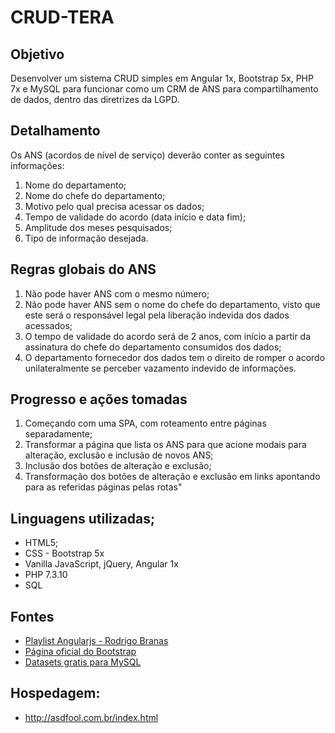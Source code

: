 # CRUD-TERA

## Objetivo

Desenvolver um sistema CRUD simples em Angular 1x, Bootstrap 5x, PHP 7x e MySQL para funcionar como um CRM de ANS para compartilhamento de dados, dentro das diretrizes da LGPD.

## Detalhamento

Os ANS (acordos de nível de serviço) deverão conter as seguintes informações:
1. Nome do departamento;
2. Nome do chefe do departamento;
3. Motivo pelo qual precisa acessar os dados;
4. Tempo de validade do acordo (data início e data fim);
5. Amplitude dos meses pesquisados;
6. Tipo de informação desejada.

## Regras globais do ANS

1. Não pode haver ANS com o mesmo número;
2. Não pode haver ANS sem o nome do chefe do departamento, visto que este será o responsável legal pela liberação indevida dos dados acessados;
3. O tempo de validade do acordo será de 2 anos, com início a partir da assinatura do chefe do departamento consumidos dos dados;
4. O departamento fornecedor dos dados tem o direito de romper o acordo unilateralmente se perceber vazamento indevido de informações.

## Progresso e ações tomadas

1. Começando com uma SPA, com roteamento entre páginas separadamente;
2. Transformar a página que lista os ANS para que acione modais para alteração, exclusão e inclusão de novos ANS;
3. Inclusão dos botões de alteração e exclusão;
4. Transformação dos botões de alteração e exclusão em links apontando para as referidas páginas pelas rotas"

## Linguagens utilizadas;

* HTML5;
* CSS - Bootstrap 5x
* Vanilla JavaScript, jQuery, Angular 1x
* PHP 7.3.10
* SQL

## Fontes
* [Playlist Angularjs - Rodrigo Branas](https://www.youtube.com/watch?v=_y7rKxqPoyg&t=25s) 
* [Página oficial do Bootstrap](https://getbootstrap.com/docs/5.3/getting-started/introduction/)
* [Datasets gratis para MySQL](https://www.databasestar.com/free-data-sets/)


## Hospedagem: 
* http://asdfool.com.br/index.html 